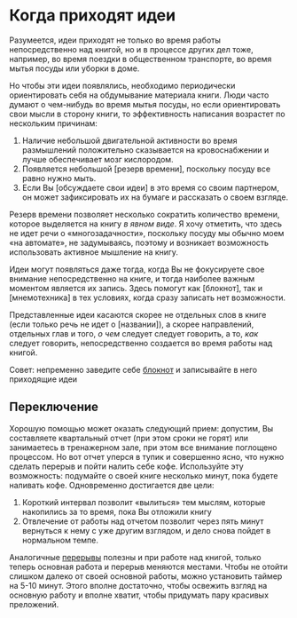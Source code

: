 
# Когда приходят идеи

Разумеется, идеи приходят не только во время работы непосредственно
над книгой, но и в процессе других дел тоже, например, во время
поездки в общественном транспорте, во время мытья посуды или уборки в
доме.

Но чтобы эти идеи появлялись, необходимо периодически ориентировать
себя на обдумывание материала книги.  Люди часто думают о чем-нибудь
во время мытья посуды, но если ориентировать свои мысли в сторону
книги, то эффективность написания возрастет по нескольким причинам:
1. Наличие небольшой двигательной активности во время размышлений
   положительно сказывается на кровоснабжении и лучше обеспечивает
   мозг кислородом.
2. Появляется небольшой [резерв времени], поскольку посуду все равно
   нужно мыть.
3. Если Вы [обсуждаете свои идеи] в это время со своим партнером, он
   может зафиксировать их на бумаге и рассказать о своем взгляде.

Резерв времени позволяет несколько сократить количество времени,
которое выделяется на книгу *в явном виде*.  Я хочу отметить, что
здесь не идет речи о «многозадачности», поскольку посуду мы обычно
моем «на автомате», не задумываясь, поэтому и возникает возможность
использовать активное мышление на книгу.

Идеи могут появляться даже тогда, когда Вы не фокусируете свое
внимание непосредственно на книге, и тогда наиболее важным моментом
является их запись.  Здесь помогут как [блокнот], так и [мнемотехника]
в тех условиях, когда сразу записать нет возможности.

Представленные идеи касаются скорее не отдельных слов в книге (если
только речь не идет о [названии]), а скорее направлений, отдельных
глав и того, *о чем* следует следует говорить, а то, *как* следует
говорить, непосредственно создается во время работы над книгой.

Совет: непременно заведите себе [блокнот](notebook.md) и записывайте в
него приходящие идеи

## Переключение

Хорошую помощью может оказать следующий прием: допустим, Вы
составляете квартальный отчет (при этом сроки не горят) или
занимаетесь в тренажерном зале, при этом все внимание поглощено
процессом.  Но вот отчет уперся в тупик и совершенно ясно, что нужно
сделать перерыв и пойти налить себе кофе.  Используйте эту
возможность: подумайте о своей книге несколько минут, пока будете
наливать кофе.  Одновременно достигается две цели:
1. Короткий интервал позволит «вылиться» тем мыслям, которые
   накопились за то время, пока Вы отложили книгу
2. Отвлечение от работы над отчетом позволит через пять минут
   вернуться к нему с уже другим взглядом, и дело снова пойдет в
   нормальном темпе.

Аналогичные [перерывы](breaks.md) полезны и при работе над книгой, только теперь
основная работа и перерыв меняются местами.  Чтобы не отойти слишком
далеко от своей основной работы, можно установить таймер на 5-10
минут.  Этого вполне достаточно, чтобы освежить взгляд на основную
работу и вполне хватит, чтобы придумать пару красивых преложений.
